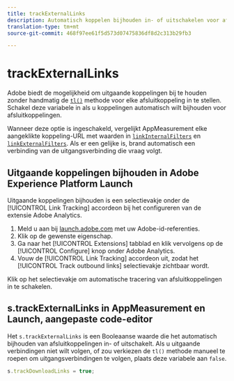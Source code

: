 ```yaml
---
title: trackExternalLinks
description: Automatisch koppelen bijhouden in- of uitschakelen voor afsluitkoppelingen.
translation-type: tm+mt
source-git-commit: 468f97ee61f5d573d07475836df8d2c313b29fb3

---
```



# trackExternalLinks

Adobe biedt de mogelijkheid om uitgaande koppelingen bij te houden zonder handmatig de [`tl()`](../functions/tl-method.md) methode voor elke afsluitkoppeling in te stellen. Schakel deze variabele in als u koppelingen automatisch wilt bijhouden voor afsluitkoppelingen.

Wanneer deze optie is ingeschakeld, vergelijkt AppMeasurement elke aangeklikte koppeling-URL met waarden in [`linkInternalFilters`](linkinternalfilters.md) en [`linkExternalFilters`](linkexternalfilters.md). Als er een gelijke is, brand automatisch een verbinding van de uitgangsverbinding die vraag volgt.

## Uitgaande koppelingen bijhouden in Adobe Experience Platform Launch

Uitgaande koppelingen bijhouden is een selectievakje onder de [!UICONTROL Link Tracking] accordeon bij het configureren van de extensie Adobe Analytics.

1. Meld u aan bij [launch.adobe.com](https://launch.adobe.com) met uw Adobe-id-referenties.
2. Klik op de gewenste eigenschap.
3. Ga naar het [!UICONTROL Extensions] tabblad en klik vervolgens op de [!UICONTROL Configure] knop onder Adobe Analytics.
4. Vouw de [!UICONTROL Link Tracking] accordeon uit, zodat het [!UICONTROL Track outbound links] selectievakje zichtbaar wordt.

Klik op het selectievakje om automatische tracering van afsluitkoppelingen in te schakelen.

## s.trackExternalLinks in AppMeasurement en Launch, aangepaste code-editor

Het `s.trackExternalLinks` is een Booleaanse waarde die het automatisch bijhouden van afsluitkoppelingen in- of uitschakelt. Als u uitgaande verbindingen niet wilt volgen, of zou verkiezen de `tl()` methode manueel te roepen om uitgangsverbindingen te volgen, plaats deze variabele aan `false`.

```js
s.trackDownloadLinks = true;
```
